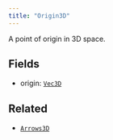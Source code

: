 ```yaml
---
title: "Origin3D"
---
```


A point of origin in 3D space.

## Fields

* origin: [`Vec3D`](../datatypes/vec3d.md)


## Related

* [`Arrows3D`](../archetypes/arrows3d.md)
